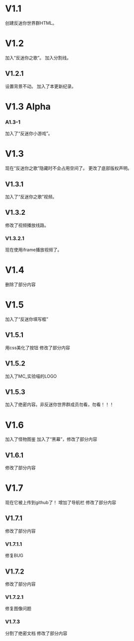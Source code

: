 # V1.1
创建反迷你世界群HTML。
# V1.2
加入“反迷你之歌”。
加入分割线。
## V1.2.1
设置背景不动。
加入了本更新纪录。
# V1.3 Alpha
### A1.3-1
加入了“反迷你小游戏”。
# V1.3
现在“反迷你之歌”隐藏时不会占用空间了。
更改了底部版权声明。
## V1.3.1
加入了“反迷你之歌”视频。
## V1.3.2
修改了视频播放线路。
### V1.3.2.1
现在使用iframe播放视频了。
# V1.4
删除了部分内容
# V1.5
加入了“反迷你填写框”
## V1.5.1
用css美化了按钮
修改了部分内容
## V1.5.2
加入了MC_实验喵的LOGO
## V1.5.3
加入了绝密内容。非反迷你世界群成员勿看，勿看！！！
# V1.6
加入了怪物图鉴
加入了“黑幕”，修改了部分内容
## V1.6.1
修改了部分内容
# V1.7
现在它被上传到github了！
增加了导航栏
修改了部分内容
## V1.7.1
修改了部分内容
### V1.7.1.1
修复BUG
## V1.7.2
修改了部分内容
### V1.7.2.1
修复图像问题
### V1.7.3
分割了绝密文档
修改了部分内容